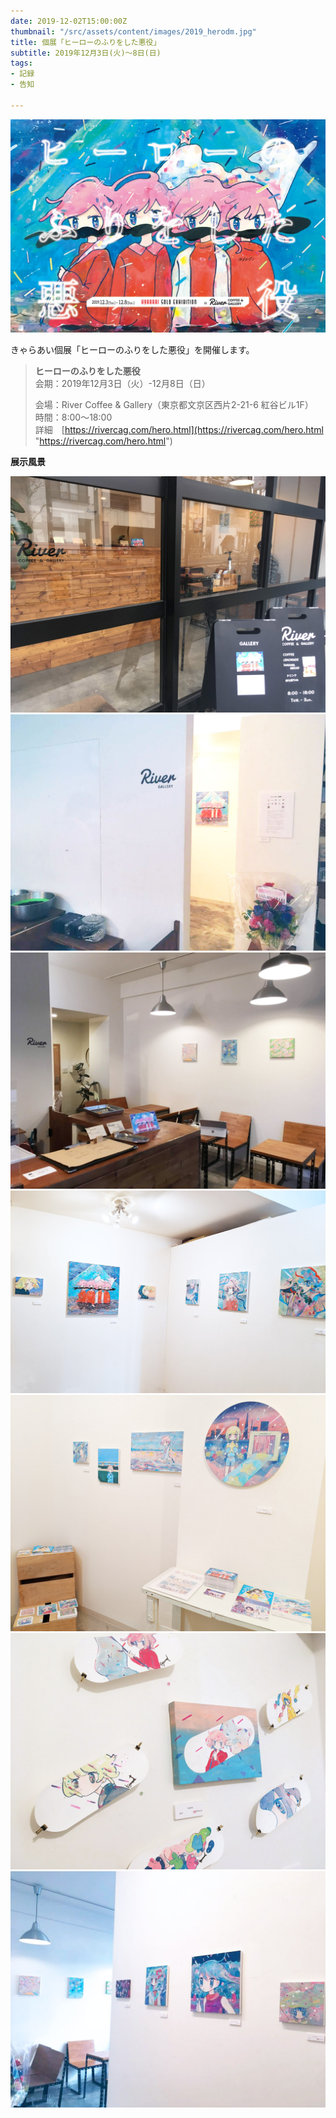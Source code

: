 ```yaml
---
date: 2019-12-02T15:00:00Z
thumbnail: "/src/assets/content/images/2019_herodm.jpg"
title: 個展「ヒーローのふりをした悪役」
subtitle: 2019年12月3日(火)〜8日(日)
tags:
- 記録
- 告知

---
```

![](/src/assets/content/images/2019_herodm.jpg)

きゃらあい個展「ヒーローのふりをした悪役」を開催します。

> **ヒーローのふりをした悪役**  
> 会期：2019年12月3日（火）-12月8日（日）
>
> 会場：River Coffee & Gallery（東京都文京区西片2-21-6 紅谷ビル1F）  
> 時間：8:00～18:00   
> 詳細　[https://rivercag.com/hero.html](https://rivercag.com/hero.html "https://rivercag.com/hero.html")

**展示風景**

![](/src/assets/content/images/2019_hero03.jpg)![](/src/assets/content/images/2019_hero02.jpg)![](/src/assets/content/images/2019_hero01.jpg)![](/src/assets/content/images/2019_hero07.jpg)![](/src/assets/content/images/2019_hero05.jpg)![](/src/assets/content/images/2019_hero06.jpg)![](/src/assets/content/images/2019_hero04.jpg)